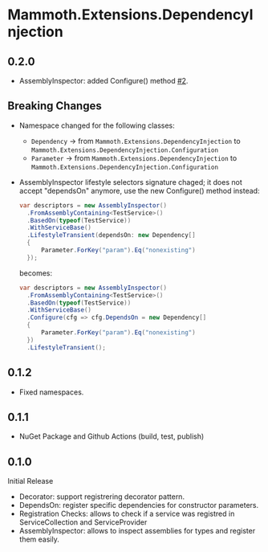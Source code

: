 # Mammoth.Extensions.DependencyInjection

## 0.2.0

- AssemblyInspector: added Configure() method [#2](https://github.com/PrimordialCode/Mammoth.Extensions.DependencyInjection/issues/2).

## Breaking Changes

- Namespace changed for the following classes:

  - `Dependency` -> from `Mammoth.Extensions.DependencyInjection` to `Mammoth.Extensions.DependencyInjection.Configuration`
  - `Parameter` -> from `Mammoth.Extensions.DependencyInjection` to `Mammoth.Extensions.DependencyInjection.Configuration`

- AssemblyInspector lifestyle selectors signature chaged; it does not accept "dependsOn" anymore, use the new Configure() method instead:

  ```csharp
  var descriptors = new AssemblyInspector()
  	.FromAssemblyContaining<TestService>()
  	.BasedOn(typeof(TestService))
  	.WithServiceBase()
  	.LifestyleTransient(dependsOn: new Dependency[]
  	{
  		Parameter.ForKey("param").Eq("nonexisting")
  	});
  ```
  
  becomes:
  
  ```csharp
  var descriptors = new AssemblyInspector()
  	.FromAssemblyContaining<TestService>()
  	.BasedOn(typeof(TestService))
  	.WithServiceBase()
  	.Configure(cfg => cfg.DependsOn = new Dependency[]
  	{
  		Parameter.ForKey("param").Eq("nonexisting")
  	})
  	.LifestyleTransient();
  ```

## 0.1.2

- Fixed namespaces.

## 0.1.1

- NuGet Package and Github Actions (build, test, publish)

## 0.1.0

Initial Release

- Decorator: support registrering decorator pattern.
- DependsOn: register specific dependencies for constructor parameters.
- Registration Checks: allows to check if a service was registred in ServiceCollection and ServiceProvider
- AssemblyInspector: allows to inspect assemblies for types and register them easily.
